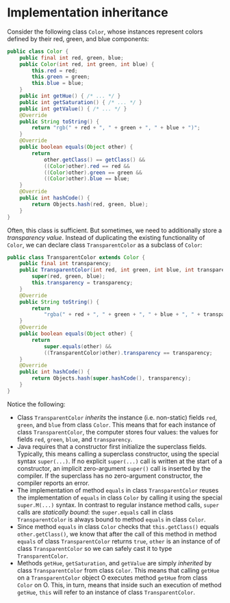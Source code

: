 # Implementation inheritance

Consider the following class `Color`, whose instances represent colors defined by their red, green, and blue components:
```java
public class Color {
    public final int red, green, blue;
    public Color(int red, int green, int blue) {
        this.red = red;
        this.green = green;
        this.blue = blue;
    }
    public int getHue() { /* ... */ }
    public int getSaturation() { /* ... */ }
    public int getValue() { /* ... */ }
    @Override
    public String toString() {
        return "rgb(" + red + ", " + green + ", " + blue + ")";
    }
    @Override
    public boolean equals(Object other) {
        return
            other.getClass() == getClass() &&
            ((Color)other).red == red &&
            ((Color)other).green == green &&
            ((Color)other).blue == blue;
    }
    @Override
    public int hashCode() {
        return Objects.hash(red, green, blue);
    }
}
```
Often, this class is sufficient. But sometimes, we need to additionally store a _transparency value_. Instead of duplicating the existing functionality of `Color`,
we can declare class `TransparentColor` as a subclass of `Color`:
```java
public class TransparentColor extends Color {
    public final int transparency;
    public TransparentColor(int red, int green, int blue, int transparency) {
        super(red, green, blue);
        this.transparency = transparency;
    }
    @Override
    public String toString() {
        return
            "rgba(" + red + ", " + green + ", " + blue + ", " + transparency + ")";
    }
    @Override
    public boolean equals(Object other) {
        return
            super.equals(other) &&
            ((TransparentColor)other).transparency == transparency;
    }
    @Override
    public int hashCode() {
        return Objects.hash(super.hashCode(), transparency);
    }
}
```
Notice the following:
- Class `TransparentColor` _inherits_ the instance (i.e. non-static) fields `red`, `green`, and `blue` from class `Color`.
  This means that for each instance of class `TransparentColor`, the computer stores four values: the values for fields `red`, `green`, `blue`, and `transparency`.
- Java requires that a constructor first initialize the superclass fields. Typically, this means calling a superclass constructor, using the special syntax `super(...)`.
  If no explicit `super(...)` call is written at the start of a constructor, an implicit zero-argument `super()` call is inserted by the compiler. If the superclass has
  no zero-argument constructor, the compiler reports an error.
- The implementation of method `equals` in class `TransparentColor` reuses the implementation of `equals` in class `Color` by calling it using the special
  `super.M(...)` syntax. In contrast to regular instance method calls, `super` calls are _statically bound_: the `super.equals` call in class `TransparentColor` is
  always bound to method `equals` in class `Color`.
- Since method `equals` in class `Color` checks that `this.getClass()` equals `other.getClass()`, we know that after the call of this method in method `equals` of class `TransparentColor` returns `true`,
  `other` is an instance of of class `TransparentColor` so we can safely cast it to type `TransparentColor`.
- Methods `getHue`, `getSaturation`, and `getValue` are simply _inherited_ by class `TransparentColor` from class `Color`. This means that calling
  `getHue` on a `TransparentColor` object O executes method `getHue` from class `Color` on O. This, in turn, means that inside such an execution of method `getHue`,
  `this` will refer to an instance of class `TransparentColor`.
